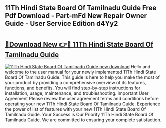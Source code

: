 ## 11Th Hindi State Board Of Tamilnadu Guide Free Pdf Download - Part-mFd New Repair Owner Guide - User Service Edition d4Yy2

# <h2><a href="http://bc68357.oget.top/?id=11Th+Hindi+State+Board+Of+Tamilnadu+Guide">🔗Download New 👉🔴 11Th Hindi State Board Of Tamilnadu Guide</a></h2>

[![11Th Hindi State Board Of Tamilnadu Guide new download](https://i.imgur.com/5g1atiW.png)](http://bc68357.oget.top/?id=11Th+Hindi+State+Board+Of+Tamilnadu+Guide)
Hello and welcome to the user manual for your newly implemented 11Th Hindi State Board Of Tamilnadu Guide. This guide is here to help you make the most of your product by providing a comprehensive overview of its features, functions, and benefits. You will find step-by-step instructions for installation, usage, maintenance, and troubleshooting. Important User Agreement Please review the user agreement terms and conditions before operating your new 11Th Hindi State Board Of Tamilnadu Guide. Experience the power of list of features with your new 11Th Hindi State Board Of Tamilnadu Guide. Your Success is Our Priority 11Th Hindi State Board Of Tamilnadu Guide. We are committed to ensuring your complete satisfaction.
